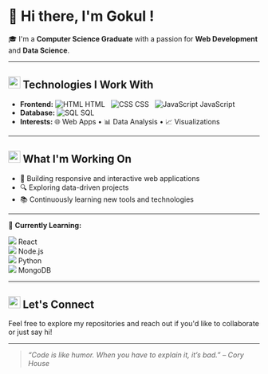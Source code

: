 # 👋 Hi there, I'm Gokul !

🎓 I'm a **Computer Science Graduate** with a passion for **Web Development** and **Data Science**.

---

## <img src="https://img.icons8.com/color/48/000000/source-code.png" width="24"/> Technologies I Work With

- **Frontend:** ![HTML](https://img.icons8.com/color/24/html-5.png) HTML &nbsp; ![CSS](https://img.icons8.com/color/24/css3.png) CSS &nbsp; ![JavaScript](https://img.icons8.com/color/24/javascript.png) JavaScript  
- **Database:** ![SQL](https://img.icons8.com/ios-filled/24/000000/sql.png) SQL  
- **Interests:** 🌐 Web Apps • 📊 Data Analysis • 📈 Visualizations

---

## <img src="https://img.icons8.com/fluency/48/000000/rocket.png" width="24"/> What I'm Working On

- 🌟 Building responsive and interactive web applications  
- 🔍 Exploring data-driven projects  
- 📚 Continuously learning new tools and technologies  

---
📖 **Currently Learning:** 

  ![](https://img.icons8.com/officel/24/react.png) React  
  ![](https://img.icons8.com/color/24/nodejs.png) Node.js  
  ![](https://img.icons8.com/color/24/python.png) Python  
  ![](https://img.icons8.com/color/24/mongodb.png) MongoDB

---

## <img src="https://img.icons8.com/fluency/48/000000/mail.png" width="24"/> Let's Connect

Feel free to explore my repositories and reach out if you'd like to collaborate or just say hi!

---

> *“Code is like humor. When you have to explain it, it’s bad.” – Cory House*

